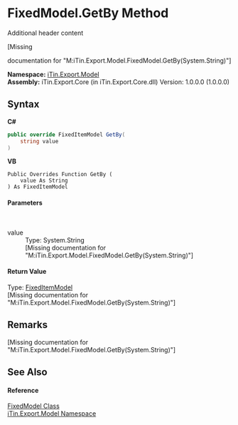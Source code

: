 # FixedModel.GetBy Method 
Additional header content 

\[Missing <summary> documentation for "M:iTin.Export.Model.FixedModel.GetBy(System.String)"\]

**Namespace:**&nbsp;<a href="N_iTin_Export_Model">iTin.Export.Model</a><br />**Assembly:**&nbsp;iTin.Export.Core (in iTin.Export.Core.dll) Version: 1.0.0.0 (1.0.0.0)

## Syntax

**C#**<br />
``` C#
public override FixedItemModel GetBy(
	string value
)
```

**VB**<br />
``` VB
Public Overrides Function GetBy ( 
	value As String
) As FixedItemModel
```


#### Parameters
&nbsp;<dl><dt>value</dt><dd>Type: System.String<br />\[Missing <param name="value"/> documentation for "M:iTin.Export.Model.FixedModel.GetBy(System.String)"\]</dd></dl>

#### Return Value
Type: <a href="T_iTin_Export_Model_FixedItemModel">FixedItemModel</a><br />\[Missing <returns> documentation for "M:iTin.Export.Model.FixedModel.GetBy(System.String)"\]

## Remarks
\[Missing <remarks> documentation for "M:iTin.Export.Model.FixedModel.GetBy(System.String)"\]

## See Also


#### Reference
<a href="T_iTin_Export_Model_FixedModel">FixedModel Class</a><br /><a href="N_iTin_Export_Model">iTin.Export.Model Namespace</a><br />